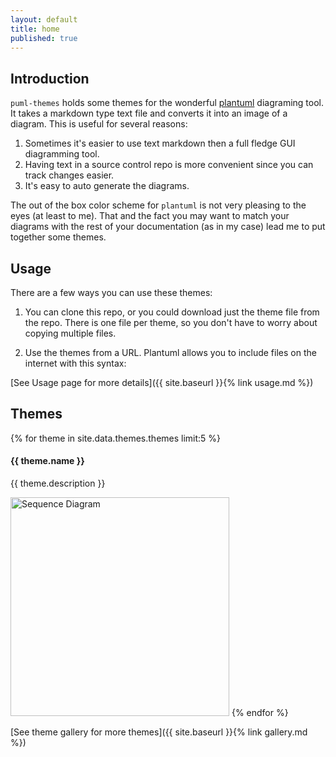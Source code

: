 ```yaml
---
layout: default
title: home
published: true
---
```


## Introduction

<code>puml-themes</code> holds some themes for the wonderful [plantuml](https://plantuml.com) diagraming tool. It takes a markdown type text file and converts it into an image of a diagram. This is useful for several reasons:
1. Sometimes it's easier to use text markdown then a full fledge GUI diagramming tool.
1. Having text in a source control repo is more convenient since you can track changes easier.
1. It's easy to auto generate the diagrams.

The out of the box color scheme for <code>plantuml</code> is not very pleasing to the eyes (at least to me). That and the fact you may want to match your diagrams with the rest of your documentation (as in my case) lead me to put together some themes.

## Usage

There are a few ways you can use these themes:
1. You can clone this repo, or you could download just the theme file from the repo. There is one file per theme, so you don't have to worry about copying multiple files.

2. Use the themes from a URL. Plantuml allows you to include files on the internet with this syntax:

[See Usage page for more details]({{ site.baseurl }}{% link usage.md %})


## Themes

{% for theme in site.data.themes.themes limit:5 %}
#### {{ theme.name }}
{{ theme.description }}

<a href="themes/{{ theme.name }}"><img src="themes/{{ theme.name }}/sequence-ex.svg" width="350" height="350" title="Sequence Diagram" alt="Sequence Diagram"></a>
{% endfor %}

[See theme gallery for more themes]({{ site.baseurl }}{% link gallery.md %})
